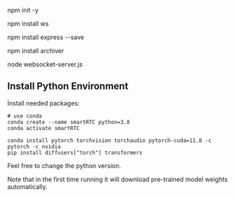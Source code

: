 npm init -y

npm install ws

npm install express --save

npm install archiver

node websocket-server.js


## Install Python Environment

Install needed packages:

```shell
# use conda
conda create --name smartRTC python=3.8
conda activate smartRTC

conda install pytorch torchvision torchaudio pytorch-cuda=11.8 -c pytorch -c nvidia 
pip install diffusers["torch"] transformers
```
Feel free to change the python version. 

Note that in the first time running it will download pre-trained model weights automatically.